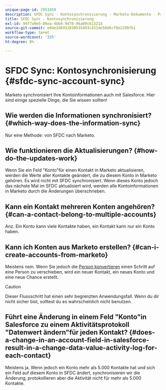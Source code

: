 ```yaml
---
unique-page-id: 2953459
description: SFDC Sync - Kontosynchronisierung - Marketo-Dokumente - Produktdokumentation
title: SFDC Sync - Kontosynchronisierung
exl-id: 94f7a9e5-86ea-4bb4-9d78-96a09c61321d
source-git-commit: e04e2d6932830535493c431de50d6cf9e2298fb1
workflow-type: tm+mt
source-wordcount: '225'
ht-degree: 0%

---
```


# SFDC Sync: Kontosynchronisierung {#sfdc-sync-account-sync}

Marketo synchronisiert Ihre Kontoinformationen auch mit Salesforce. Hier sind einige spezielle Dinge, die Sie wissen sollten!

## Wie werden die Informationen synchronisiert? {#which-way-does-the-information-sync}

Nur eine Methode: von SFDC nach Marketo.

## Wie funktionieren die Aktualisierungen? {#how-do-the-updates-work}

Wenn Sie ein Feld &quot;Konto&quot;für einen Kontakt in Marketo aktualisieren, werden die Werte aller Kontakte geändert, die zu diesem Konto in Marketo gehören. Es wird nicht mit SFDC synchronisiert. Wenn dieses Konto jedoch das nächste Mal im SFDC aktualisiert wird, werden alle Kontoinformationen in Marketo durch die Änderungen überschrieben.

## Kann ein Kontakt mehreren Konten angehören?  {#can-a-contact-belong-to-multiple-accounts}

Anz. Ein Konto kann viele Kontakte haben, ein Kontakt kann nur ein Konto haben.

## Kann ich Konten aus Marketo erstellen? {#can-i-create-accounts-from-marketo}

Meistens nein. Wenn Sie jedoch die [Person konvertieren](/help/marketo/product-docs/core-marketo-concepts/smart-campaigns/flow-actions/convert-person.md) einen Schritt auf eine Person zu verschieben, wird ein neuer Kontakt, ein neues Konto und eine neue Chance erstellt.

>[!CAUTION]
>
>Dieser Flussschritt hat einen sehr begrenzten Anwendungsfall. Wenn du dir nicht sicher bist, solltest du es wahrscheinlich nicht benutzen.

## Führt eine Änderung in einem Feld &quot;Konto&quot;in Salesforce zu einem Aktivitätsprotokoll &quot;Datenwert ändern&quot;für jeden Kontakt?  {#does-a-change-in-an-account-field-in-salesforce-result-in-a-change-data-value-activity-log-for-each-contact}

Meistens ja. Wenn jedoch ein Konto mehr als 5.000 Kontakte hat und sich ein Feld auf diesem Konto in SFDC ändert, synchronisieren wir die Änderung, protokollieren aber die Aktivität nicht für mehr als 5.000 Kontakte.
